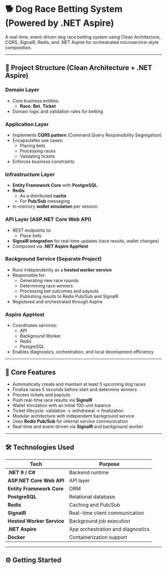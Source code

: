 # 🐕 Dog Race Betting System (Powered by .NET Aspire)

A real-time, event-driven dog race betting system using Clean Architecture, CQRS, SignalR, Redis, and .NET Aspire for orchestrated microservice-style composition.

---

## 🧱 Project Structure (Clean Architecture + .NET Aspire)

### Domain Layer
- Core business entities:
  - **Race**, **Bet**, **Ticket**
- Domain logic and validation rules for betting

### Application Layer
- Implements **CQRS pattern** (Command Query Responsibility Segregation)
- Encapsulates use cases:
  - Placing bets
  - Processing races
  - Validating tickets
- Enforces business constraints

### Infrastructure Layer
- **Entity Framework Core** with **PostgreSQL**
- **Redis**:
  - As a distributed **cache**
  - For **Pub/Sub** messaging
- In-memory **wallet simulation** per session

### API Layer (ASP.NET Core Web API)
- REST endpoints to:
  - Place bets
- **SignalR integration** for real-time updates (race results, wallet changes)
- Composed via **.NET Aspire AppHost**

### Background Service (Separate Project)
- Runs independently as a **hosted worker service**
- Responsible for:
  - Generating new race rounds
  - Determining race winners
  - Processing bet outcomes and payouts
  - Publishing results to Redis Pub/Sub and SignalR
- Registered and orchestrated through Aspire

### Aspire AppHost
- Coordinates services:
  - API
  - Background Worker
  - Redis
  - PostgreSQL
- Enables diagnostics, orchestration, and local development efficiency

---

## 🚀 Core Features

- Automatically create and maintain at least 5 upcoming dog races
- Finalize races 5 seconds before start and determine winners
- Process tickets and payouts
- Push real-time race results via **SignalR**
- Wallet simulation with an initial 100-unit balance
- Ticket lifecycle: validation → withdrawal → finalization
- Modular architecture with independent background service
- Uses **Redis Pub/Sub** for internal service communication
- Real-time and event-driven via **SignalR** and background worker

---

## 🛠 Technologies Used

| Tech | Purpose |
|------|---------|
| **.NET 9 / C#** | Backend runtime |
| **ASP.NET Core Web API** | API layer |
| **Entity Framework Core** | ORM |
| **PostgreSQL** | Relational database |
| **Redis** | Caching and Pub/Sub |
| **SignalR** | Real-time client communication |
| **Hosted Worker Service** | Background job execution |
| **.NET Aspire** | App orchestration and diagnostics |
| **Docker** | Containerization support |

---

## ⚙️ Getting Started